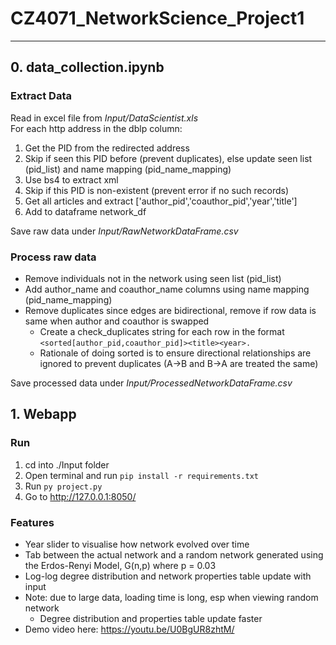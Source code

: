 # CZ4071_NetworkScience_Project1

---

## 0. data_collection.ipynb

### Extract Data

Read in excel file from _Input/DataScientist.xls_  
For each http address in the dblp column:

1. Get the PID from the redirected address
2. Skip if seen this PID before (prevent duplicates), else update seen list (pid_list) and name mapping (pid_name_mapping)
3. Use bs4 to extract xml
4. Skip if this PID is non-existent (prevent error if no such records)
5. Get all articles and extract ['author_pid','coauthor_pid','year','title']
6. Add to dataframe network_df

Save raw data under _Input/RawNetworkDataFrame.csv_

### Process raw data

-   Remove individuals not in the network using seen list (pid_list)
-   Add author_name and coauthor_name columns using name mapping (pid_name_mapping)
-   Remove duplicates since edges are bidirectional, remove if row data is same when author and coauthor is swapped
    -   Create a check_duplicates string for each row in the format `<sorted[author_pid,coauthor_pid]><title><year>.`
    -   Rationale of doing sorted is to ensure directional relationships are ignored to prevent duplicates (A->B and B->A are treated the same)

Save processed data under _Input/ProcessedNetworkDataFrame.csv_

## 1. Webapp

### Run

1. cd into ./Input folder
2. Open terminal and run `pip install -r requirements.txt`
3. Run `py project.py`
4. Go to <http://127.0.0.1:8050/>

### Features

-   Year slider to visualise how network evolved over time
-   Tab between the actual network and a random network generated using the Erdos-Renyi Model, G(n,p) where p = 0.03
-   Log-log degree distribution and network properties table update with input
-   Note: due to large data, loading time is long, esp when viewing random network
    -   Degree distribution and properties table update faster
-   Demo video here: <https://youtu.be/U0BgUR8zhtM/>
